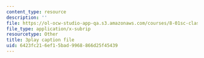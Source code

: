 ```yaml
---
content_type: resource
description: ''
file: https://ol-ocw-studio-app-qa.s3.amazonaws.com/courses/8-01sc-classical-mechanics-fall-2016/6423fc216ef15bad9968866d25f45439_tniGFmPQc0E.vtt
file_type: application/x-subrip
resourcetype: Other
title: 3play caption file
uid: 6423fc21-6ef1-5bad-9968-866d25f45439
---
```

